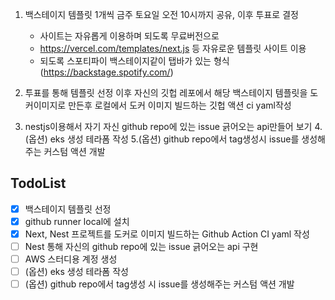 1. 백스테이지 템플릿 1개씩 금주 토요일 오전 10시까지 공유, 이후 투표로 결정
   - 사이트는 자유롭게 이용하며 되도록 무료버전으로
   - https://vercel.com/templates/next.js 등 자유로운 템플릿 사이트 이용
   - 되도록 스포티파이 백스테이지같이 탭바가 있는 형식 (https://backstage.spotify.com/)

2. 투표를 통해 템플릿 선정 이후 자신의 깃헙 레포에서 해당 백스테이지 템플릿을 도커이미지로 만든후 로컬에서 도커 이미지 빌드하는 깃헙 액션 ci yaml작성
3. nestjs이용해서 자기 자신 github repo에 있는 issue 긁어오는 api만들어 보기
4.(옵션) eks 생성 테라폼 작성
5.(옵션) github repo에서 tag생성시 issue를 생성해주는 커스텀 액션 개발

## TodoList

+ [x] 백스테이지 템플릿 선정
+ [x] github runner local에 설치
+ [x] Next, Nest 프로젝트를 도커로 이미지 빌드하는 Github Action CI yaml 작성
+ [ ] Nest 통해 자신의 github repo에 있는 issue 긁어오는 api 구현
+ [ ] AWS 스터디용 계정 생성
+ [ ] (옵션) eks 생성 테라폼 작성
+ [ ] (옵션) github repo에서 tag생성 시 issue를 생성해주는 커스텀 액션 개발
